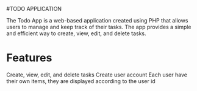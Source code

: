 #TODO APPLICATION

The Todo App is a web-based application created using PHP that allows users to manage and keep track of their tasks. The app provides a simple and efficient way to create, view, edit, and delete tasks.

# Features
Create, view, edit, and delete tasks
Create user account
Each user have their own items, they are displayed according to the user id


